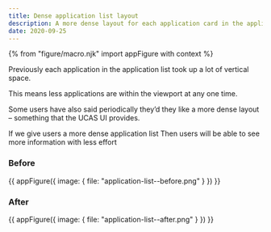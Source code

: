 ```yaml
---
title: Dense application list layout
description: A more dense layout for each application card in the application list.
date: 2020-09-25
---
```


{% from "figure/macro.njk" import appFigure with context %}

Previously each application in the application list took up a lot of vertical space.

This means less applications are within the viewport at any one time.

Some users have also said periodically they’d they like a more dense layout – something that the UCAS UI provides.

If we give users a more dense application list
Then users will be able to see more information with less effort

### Before

{{ appFigure({
  image: {
    file: "application-list--before.png"
  }
}) }}

### After

{{ appFigure({
  image: {
    file: "application-list--after.png"
  }
}) }}
